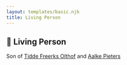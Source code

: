 ```yaml
---
layout: templates/basic.njk
title: Living Person
---
```

## 🔵 Living Person

Son of [Tidde Freerks Olthof](/people/7/7481187) and [Aalke Pieters](/people/7/70796984)

